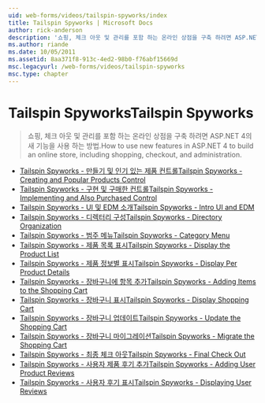 ```yaml
---
uid: web-forms/videos/tailspin-spyworks/index
title: Tailspin Spyworks | Microsoft Docs
author: rick-anderson
description: '쇼핑, 체크 아웃 및 관리를 포함 하는 온라인 상점을 구축 하려면 ASP.NET 4의 새 기능을 사용 하는 방법.'
ms.author: riande
ms.date: 10/05/2011
ms.assetid: 8aa371f8-913c-4ed2-98b0-f76abf15669d
msc.legacyurl: /web-forms/videos/tailspin-spyworks
msc.type: chapter
---
```

<a name="tailspin-spyworks"></a><span data-ttu-id="8f1a3-103">Tailspin Spyworks</span><span class="sxs-lookup"><span data-stu-id="8f1a3-103">Tailspin Spyworks</span></span>
====================
> <span data-ttu-id="8f1a3-104">쇼핑, 체크 아웃 및 관리를 포함 하는 온라인 상점을 구축 하려면 ASP.NET 4의 새 기능을 사용 하는 방법.</span><span class="sxs-lookup"><span data-stu-id="8f1a3-104">How to use new features in ASP.NET 4 to build an online store, including shopping, checkout, and administration.</span></span>


- [<span data-ttu-id="8f1a3-105">Tailspin Spyworks - 만들기 및 인기 있는 제품 컨트롤</span><span class="sxs-lookup"><span data-stu-id="8f1a3-105">Tailspin Spyworks - Creating and Popular Products Control</span></span>](tailspin-spyworks-creating-and-using-the-popular-products-control.md)
- [<span data-ttu-id="8f1a3-106">Tailspin Spyworks - 구현 및 구매한 컨트롤</span><span class="sxs-lookup"><span data-stu-id="8f1a3-106">Tailspin Spyworks - Implementing and Also Purchased Control</span></span>](tailspin-spyworks-implementing-and-using-the-also-purchased-control.md)
- [<span data-ttu-id="8f1a3-107">Tailspin Spyworks - UI 및 EDM 소개</span><span class="sxs-lookup"><span data-stu-id="8f1a3-107">Tailspin Spyworks - Intro UI and EDM</span></span>](tailspin-spyworks-intro-ui-and-edm.md)
- [<span data-ttu-id="8f1a3-108">Tailspin Spyworks - 디렉터리 구성</span><span class="sxs-lookup"><span data-stu-id="8f1a3-108">Tailspin Spyworks - Directory Organization</span></span>](tailspin-spyworks-directory-organization.md)
- [<span data-ttu-id="8f1a3-109">Tailspin Spyworks - 범주 메뉴</span><span class="sxs-lookup"><span data-stu-id="8f1a3-109">Tailspin Spyworks - Category Menu</span></span>](tailspin-spyworks-category-menu.md)
- [<span data-ttu-id="8f1a3-110">Tailspin Spyworks - 제품 목록 표시</span><span class="sxs-lookup"><span data-stu-id="8f1a3-110">Tailspin Spyworks - Display the Product List</span></span>](tailspin-spyworks-display-the-product-list.md)
- [<span data-ttu-id="8f1a3-111">Tailspin Spyworks - 제품 정보별 표시</span><span class="sxs-lookup"><span data-stu-id="8f1a3-111">Tailspin Spyworks - Display Per Product Details</span></span>](tailspin-spyworks-display-per-product-details.md)
- [<span data-ttu-id="8f1a3-112">Tailspin Spyworks - 장바구니에 항목 추가</span><span class="sxs-lookup"><span data-stu-id="8f1a3-112">Tailspin Spyworks - Adding Items to the Shopping Cart</span></span>](tailspin-spyworks-adding-items-to-the-shopping-cart.md)
- [<span data-ttu-id="8f1a3-113">Tailspin Spyworks - 장바구니 표시</span><span class="sxs-lookup"><span data-stu-id="8f1a3-113">Tailspin Spyworks - Display Shopping Cart</span></span>](tailspin-spyworks-display-shopping-cart.md)
- [<span data-ttu-id="8f1a3-114">Tailspin Spyworks - 장바구니 업데이트</span><span class="sxs-lookup"><span data-stu-id="8f1a3-114">Tailspin Spyworks - Update the Shopping Cart</span></span>](tailspin-spyworks-update-the-shopping-cart.md)
- [<span data-ttu-id="8f1a3-115">Tailspin Spyworks - 장바구니 마이그레이션</span><span class="sxs-lookup"><span data-stu-id="8f1a3-115">Tailspin Spyworks - Migrate the Shopping Cart</span></span>](tailspin-spyworks-migrate-the-shopping-cart.md)
- [<span data-ttu-id="8f1a3-116">Tailspin Spyworks - 최종 체크 아웃</span><span class="sxs-lookup"><span data-stu-id="8f1a3-116">Tailspin Spyworks - Final Check Out</span></span>](tailspin-spyworks-final-check-out.md)
- [<span data-ttu-id="8f1a3-117">Tailspin Spyworks - 사용자 제품 후기 추가</span><span class="sxs-lookup"><span data-stu-id="8f1a3-117">Tailspin Spyworks - Adding User Product Reviews</span></span>](tailspin-spyworks-adding-user-product-reviews.md)
- [<span data-ttu-id="8f1a3-118">Tailspin Spyworks - 사용자 후기 표시</span><span class="sxs-lookup"><span data-stu-id="8f1a3-118">Tailspin Spyworks - Displaying User Reviews</span></span>](tailspin-spyworks-displaying-user-reviews.md)
